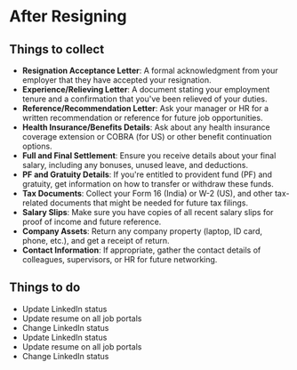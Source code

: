 # After Resigning

## Things to collect

- **Resignation Acceptance Letter**: A formal acknowledgment from your employer that they have accepted your resignation.
- **Experience/Relieving Letter**: A document stating your employment tenure and a confirmation that you've been relieved of your duties.
- **Reference/Recommendation Letter**: Ask your manager or HR for a written recommendation or reference for future job opportunities.
- **Health Insurance/Benefits Details**: Ask about any health insurance coverage extension or COBRA (for US) or other benefit continuation options.
- **Full and Final Settlement**: Ensure you receive details about your final salary, including any bonuses, unused leave, and deductions.
- **PF and Gratuity Details**: If you're entitled to provident fund (PF) and gratuity, get information on how to transfer or withdraw these funds.
- **Tax Documents**: Collect your Form 16 (India) or W-2 (US), and other tax-related documents that might be needed for future tax filings.
- **Salary Slips**: Make sure you have copies of all recent salary slips for proof of income and future reference.
- **Company Assets**: Return any company property (laptop, ID card, phone, etc.), and get a receipt of return.
- **Contact Information**: If appropriate, gather the contact details of colleagues, supervisors, or HR for future networking.

## Things to do

- Update LinkedIn status
- Update resume on all job portals
- Change LinkedIn status
- Update LinkedIn status
- Update resume on all job portals
- Change LinkedIn status

